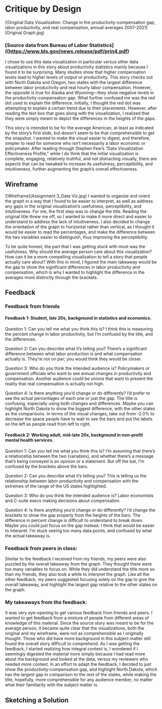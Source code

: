 # Critique by Design
![Original Data Visualization: Change in the productivity-compensation gap, labor productivity, and real compensation, annual averages 2007-2021](Original Graph.jpg)
### [Source data from Bureau of Labor Statistics]((https://www.bls.gov/news.release/pdf/prin4.pdf) 
I chose to use this data visualization in particular versus other data visualizations in this story about productivity statistics mainly because I found it to be surprising. Many studies show that higher compensation levels lead to higher levels of output or productivity. This story checks out with North Dakota and Oregon, two states with the largest difference between labor productivity and real hourly labor compensation. However, the opposite is true for Alaska and Wyoming—they show negative levels in the productivity-compensation gap. What further confused me was the red dot used to explain the difference. Initially, I thought the red dot was attempting to explain a certain trend due to their placements. However, after reading the text box that goes along with the visualization, I realized that they were simply meant to depict the differences in the heights of the gaps. 

This story is intended to be for the average American, at least as indicated by the story’s first slide, but doesn’t seem to be that comprehensible to get the snapshot. I wanted to make the visual easier to digest, and therefore, simpler to read for someone who isn’t necessarily a labor economic or policymaker. After reading through Stephen Few’s “Data Visualization Effectiveness Profile,” while I do think that the initial visualization is complete, engaging, relatively truthful, and not distracting visually, there are aspects that can be tweaked to increase its usefulness, perceptibility, and intuitiveness, further augmenting the graph’s overall effectiveness. 

## Wireframe
![Wireframe](Assignment 3_Data Viz.jpg)
I wanted to organize and orient the graph in a way that I found to be easier to interpret, as well as address any gaps in the original visualization’s usefulness, perceptibility, and intuitiveness. For me, the first step was to change the title. Reading the original title threw me off, so I wanted to make it more direct and easier to understand to address the lack of intuitiveness. I also decided to change the orientation of the graph to horizontal rather than vertical, as I thought it would be easier to read the percentages, and make the difference between the two variables easier to distinguish, thus improving the perceptibility.

To be quite honest, the part that I was getting stuck with most was the usefulness. Why should the average person care about this visualization? How can it be a more compelling visualization to tell a story that people actually care about? With this in mind, I figured the main takeaway would be the gap to show the significant differences in labor productivity and compensation, which is why I wanted to highlight the difference in the averages more distinctly through the brackets.  

## Feedback
### Feedback from friends
#### Feedback 1: Student, late 20s, background in statistics and economics.
Question 1: Can you tell me what you think this is?
I think this is measuring the percent change in labor productivity, but I’m confused by the title, and the differences.

Question 2: Can you describe what it’s telling you? 
There’s a significant difference between what labor production is and what compensation actually is. They’re not on par; you would think they would be closer.

Question 3: Who do you think the intended audience is? 
Policymakers or government officials who want to see annual changes in productivity and compensation. Another audience could be unions that want to present the reality that real compensation is actually not high. 

Question 4: Is there anything you’d change or do differently? 
I’d prefer to see the actual percentages of each one or just the gap. The title is confusing, especially using both changes and differences. Maybe you can highlight North Dakota to show the biggest difference, with the other states as the comparisons. In terms of the visual changes, take out from -2.0% to decrease the space people have to wait to see the bars and put the labels on the left as people read from left to right.

#### Feedback 2: Working adult, mid-late 20s, background in non-profit mental health services.
Question 1: Can you tell me what you think this is?
I’m assuming that there’s a relationship between the two [variables], and whether there’s a message that’s being conveyed is an opinion or a statement. But off the bat, I’m confused by the brackets above the bars. 

Question 2: Can you describe what it’s telling you? 
This is telling us the relationship between labor productivity and compensation with the extremes of the range of the US states highlighted. 

Question 3: Who do you think the intended audience is? 
Labor economists and C-suite execs making decisions about compensation.

Question 4: Is there anything you’d change or do differently? 
I’d change the brackets to show the gap properly from the heights of the bars. The difference in percent change is difficult to understand to break down. Maybe you could just focus on the gap instead. I think that would be easier to interpret. I’m stuck seeing too many data points, and confused by what the actual takeaway is.

### Feedback from peers in class: 
Similar to the feedback I received from my friends, my peers were also puzzled by the overall takeaway from the graph. They thought there were too many variables to focus on. While they did understand the title more so than my friends, they also took a while to interpret the graph. Like all the other feedback, my peers suggested focusing solely on the gap to give the overall takeaway, and highlight the largest gap relative to the other states on the graph. 

### My takeaways from the feedback:
It was very eye-opening to get various feedback from friends and peers. I wanted to get feedback from a mixture of people from different areas of knowledge of this material. Since the source story was meant to be for the average person, it became quite clear that the visualizations, both the original and my wireframe, were not as comprehensible as I originally thought. Those who did have more background in this subject matter still found the overall story difficult to comprehend. As I was getting the feedback, I started realizing how integral context is, I wondered if I seemingly digested the material more simply because I had read more about the background and looked at the data, versus my reviewers who needed more context. In an effort to adapt the feedback, I decided to just show the productivity-compensation gap, and highlight North Dakota, which has the largest gap in comparison to the rest of the states, while making the title, hopefully, more comprehensible for any audience member, no matter what their familiarity with the subject matter is. 
 
## Sketching a Solution

